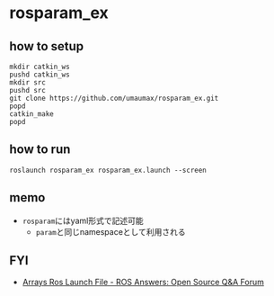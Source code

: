 # rosparam_ex

## how to setup
```
mkdir catkin_ws
pushd catkin_ws
mkdir src
pushd src
git clone https://github.com/umaumax/rosparam_ex.git
popd
catkin_make
popd
```

## how to run
```
roslaunch rosparam_ex rosparam_ex.launch --screen
```

## memo
* `rosparam`にはyaml形式で記述可能
  * `param`と同じnamespaceとして利用される

## FYI
* [Arrays Ros Launch File \- ROS Answers: Open Source Q&A Forum]( https://answers.ros.org/question/206146/arrays-ros-launch-file/ )
